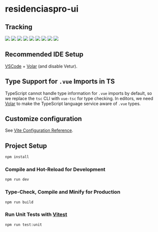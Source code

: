 # residenciaspro-ui

## Tracking
<img src="https://raw.githubusercontent.com/lireyes22/images/refs/heads/main/res1.png" />
<img src="https://raw.githubusercontent.com/lireyes22/images/refs/heads/main/res2.png" />
<img src="https://raw.githubusercontent.com/lireyes22/images/refs/heads/main/res3.png" />
<img src="https://raw.githubusercontent.com/lireyes22/images/refs/heads/main/res4.png" />
<img src="https://raw.githubusercontent.com/lireyes22/images/refs/heads/main/res5.png" />
<img src="https://raw.githubusercontent.com/lireyes22/images/refs/heads/main/res6.png" />
<img src="https://raw.githubusercontent.com/lireyes22/images/refs/heads/main/res7.png" />
<img src="https://raw.githubusercontent.com/lireyes22/images/refs/heads/main/res8.png" />
<img src="https://raw.githubusercontent.com/lireyes22/images/refs/heads/main/res9.png" />


## Recommended IDE Setup

[VSCode](https://code.visualstudio.com/) + [Volar](https://marketplace.visualstudio.com/items?itemName=Vue.volar) (and disable Vetur).

## Type Support for `.vue` Imports in TS

TypeScript cannot handle type information for `.vue` imports by default, so we replace the `tsc` CLI with `vue-tsc` for type checking. In editors, we need [Volar](https://marketplace.visualstudio.com/items?itemName=Vue.volar) to make the TypeScript language service aware of `.vue` types.

## Customize configuration

See [Vite Configuration Reference](https://vite.dev/config/).

## Project Setup

```sh
npm install
```

### Compile and Hot-Reload for Development

```sh
npm run dev
```

### Type-Check, Compile and Minify for Production

```sh
npm run build
```

### Run Unit Tests with [Vitest](https://vitest.dev/)

```sh
npm run test:unit
```

